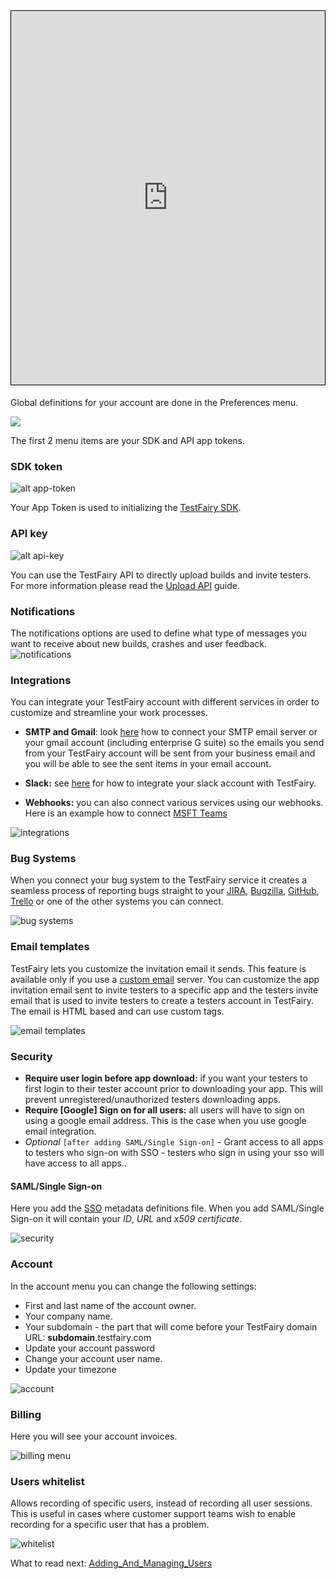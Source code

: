 <iframe width="800" height="600" frameborder="0" allowfullscreen="true" style="box-sizing: border-box; margin-bottom:5px; max-width: 100%; border: 1px solid rgba(0,0,0,1); background-color: rgba(255,255,255,0); box-shadow: 0px 2px 4px rgba(0,0,0,0.1);" src="https://testfairy.fleeq.io/l/0ijyr11qum-2z57bu31bz"></iframe>


Global definitions for your account are done in the Preferences menu.
 
<img src="../../img/app/preferences-link.png"/>
 
The first 2 menu items are your SDK and API app tokens.

### SDK token
![ alt app-token](../../img/app/app-token.png)
 
Your App Token is used to initializing the [TestFairy SDK](https://docs.testfairy.com/SDK/Adding_The_SDK_To_Your_App.html). 
 

### API key
![ alt api-key](../../img/app/api-key.png)
 
You can use the TestFairy API to directly upload builds and invite testers. For more information please read the [Upload API](https://docs.testfairy.com/API/Upload_API.html) guide.
 

### Notifications
The notifications options are used to define what type of messages you want to receive about new builds, crashes and user feedback.
![notifications](/img/app/preferences/account-settings-3.png)
 

### Integrations
You can integrate your TestFairy account with different services in order to customize and streamline your work processes.

* __SMTP and Gmail__: look [here](https://docs.testfairy.com/Integrations/SMTP_and_Gmail.html) how to connect your SMTP email server or your gmail account (including enterprise G suite) so the emails you send from your TestFairy account will be sent from your business email and you will be able to see the sent items in your email account.

* __Slack:__ see [here](https://docs.testfairy.com/Integrations/Slack.html) for how to integrate your slack account with TestFairy.

* __Webhooks:__ you can also connect various services using our webhooks. Here is an example how to connect [MSFT Teams](https://docs.testfairy.com/Integrations/Microfost_Teams.html)


![integrations](/img/app/preferences/account-settings-4.png)


### Bug Systems
When you connect your bug system to the TestFairy service it creates a seamless process of reporting bugs straight to your [JIRA](https://docs.testfairy.com/Bug_Tracking/JIRA_Cloud.html), [Bugzilla](https://docs.testfairy.com/Bug_Tracking/Bugzilla.html), [GitHub](https://docs.testfairy.com/Bug_Tracking/Github.html), [Trello](https://docs.testfairy.com/Bug_Tracking/Trello.html) or one of the other systems you can connect.

![bug systems](/img/app/preferences/account-settings-5.png)
 

### Email templates
TestFairy lets you customize the invitation email it sends. This feature is available only if you use a [custom email](https://docs.testfairy.com/Integrations/SMTP_and_Gmail.html) server. 
You can customize the app invitation email sent to invite testers to a specific app and the testers invite email that is used to invite testers to create a testers account in TestFairy.
The email is HTML based and can use custom tags.

![email templates](/img/app/preferences/account-settings-6.png)


### Security
* **Require user login before app download:** if you want your testers to first login to their tester account prior to downloading your app. This will prevent unregistered/unauthorized testers downloading apps.
* **Require [Google] Sign on for all users:** all users will have to sign on using a google email address. This is the case when you use google email integration.
* _Optional_ ``[after adding SAML/Single Sign-on]`` - Grant access to all apps to testers who sign-on with SSO - testers who sign in using your sso will have access to all apps..
#### SAML/Single Sign-on
Here you add the [SSO](https://docs.testfairy.com/Single_Sign-On/SSO.html) metadata definitions file. When you add SAML/Single Sign-on it will contain your _ID_, _URL_ and _x509 certificate_.

![security](/img/app/preferences/account-settings-7.png)

### <a name="account"></a>Account

In the account menu you can change the following settings:

* First and last name of the account owner.
* Your company name.
* Your subdomain - the part that will come before your TestFairy domain URL: **subdomain**.testfairy.com 
* Update your account password
* Change your account user name.
* Update your timezone


![account](/img/app/preferences/account-settings-8.png)
 
### Billing

Here you will see your account invoices.

![billing menu](/img/app/preferences/account-settings-9.png)

### Users whitelist

Allows recording of specific users, instead of recording all user sessions.
This is useful in cases where customer support teams wish to enable recording for a specific user that has a problem.

![whitelist](/img/app/preferences/account-settings-10.png)

What to read next: [Adding_And_Managing_Users](Adding_And_Managing_Users.html)

